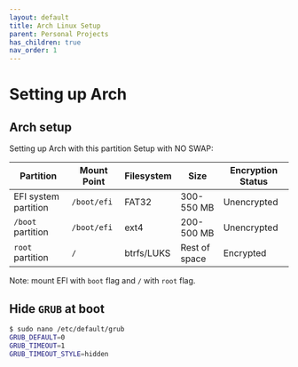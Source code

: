 ```yaml
---
layout: default
title: Arch Linux Setup
parent: Personal Projects
has_children: true
nav_order: 1
---
```


# Setting up Arch

## Arch setup

Setting up Arch with this partition Setup with NO SWAP:

| Partition            | Mount Point | Filesystem | Size          | Encryption Status |
| -------------------- | ----------- | ---------- | ------------- | ----------------- |
| EFI system partition | `/boot/efi` | FAT32      | 300-550 MB    | Unencrypted       |
| `/boot` partition    | `/boot/efi` | ext4       | 200-500 MB    | Unencrypted       |
| `root` partition     | `/`         | btrfs/LUKS | Rest of space | Encrypted         |

Note: mount EFI with `boot` flag and `/` with `root` flag.

## Hide `GRUB` at boot

```sh
$ sudo nano /etc/default/grub
GRUB_DEFAULT=0
GRUB_TIMEOUT=1
GRUB_TIMEOUT_STYLE=hidden
```